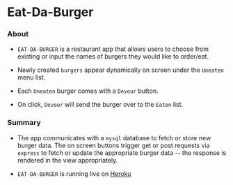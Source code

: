 
# Eat-Da-Burger

### About

* `EAT-DA-BURGER` is a restaurant app that allows users to choose from existing or input the names of burgers they would like to order/eat.

* Newly created `burgers` appear dynamically on screen under the `Uneaten` menu list.

* Each `Uneaten` burger comes with a `Devour` button.

* On click, `Devour` will send the burger over to the `Eaten` list.

### Summary

* The app communicates with a `mysql` database to fetch or store new burger data. The on screen buttons trigger get or post requests via `express` to fetch or update the appropriate burger data -- the response is rendered in the view appropriately.

* `EAT-DA-BURGER` is running live on [Heroku](https://quiet-refuge-58626.herokuapp.com/) 

